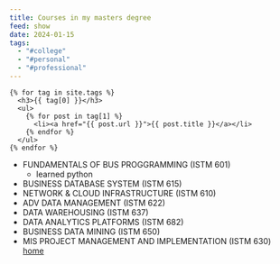 ```yaml
---
title: Courses in my masters degree
feed: show
date: 2024-01-15
tags:
  - "#college"
  - "#personal"
  - "#professional"
---
```

```
{% for tag in site.tags %}
  <h3>{{ tag[0] }}</h3>
  <ul>
    {% for post in tag[1] %}
      <li><a href="{{ post.url }}">{{ post.title }}</a></li>
    {% endfor %}
  </ul>
{% endfor %}
```
- FUNDAMENTALS OF BUS PROGGRAMMING (ISTM 601)
    - learned python 
- BUSINESS DATABASE SYSTEM (ISTM 615)
- NETWORK & CLOUD INFRASTRUCTURE (ISTM 610)
- ADV DATA MANAGEMENT (ISTM 622)
- DATA WAREHOUSING (ISTM 637)
- DATA ANALYTICS PLATFORMS (ISTM 682)
- BUSINESS DATA MINING (ISTM 650)
- MIS PROJECT MANAGEMENT AND IMPLEMENTATION (ISTM 630)
[home](/benicerxd.github.io/README.md)